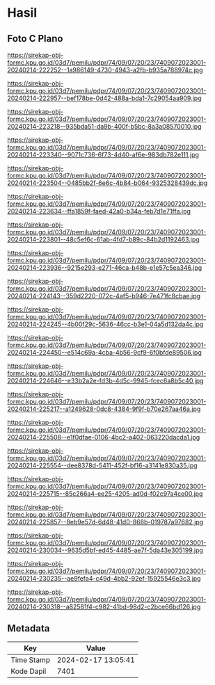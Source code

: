 # Hasil

## Foto C Plano

https://sirekap-obj-formc.kpu.go.id/03d7/pemilu/pdpr/74/09/07/20/23/7409072023001-20240214-222252--1a986149-4730-4943-a2fb-b935a788974c.jpg

https://sirekap-obj-formc.kpu.go.id/03d7/pemilu/pdpr/74/09/07/20/23/7409072023001-20240214-222957--bef178be-0d42-488a-bda1-7c29054aa909.jpg

https://sirekap-obj-formc.kpu.go.id/03d7/pemilu/pdpr/74/09/07/20/23/7409072023001-20240214-223218--935bda51-da9b-400f-b5bc-8a3a08570010.jpg

https://sirekap-obj-formc.kpu.go.id/03d7/pemilu/pdpr/74/09/07/20/23/7409072023001-20240214-223340--9071c736-6f73-4d40-af6e-983db782e111.jpg

https://sirekap-obj-formc.kpu.go.id/03d7/pemilu/pdpr/74/09/07/20/23/7409072023001-20240214-223504--0485bb2f-6e6c-4b84-b064-9325328439dc.jpg

https://sirekap-obj-formc.kpu.go.id/03d7/pemilu/pdpr/74/09/07/20/23/7409072023001-20240214-223634--ffa1859f-faed-42a0-b34a-feb7d1e71ffa.jpg

https://sirekap-obj-formc.kpu.go.id/03d7/pemilu/pdpr/74/09/07/20/23/7409072023001-20240214-223801--48c5ef6c-61ab-4fd7-b89c-84b2d1192463.jpg

https://sirekap-obj-formc.kpu.go.id/03d7/pemilu/pdpr/74/09/07/20/23/7409072023001-20240214-223936--9215e293-e271-46ca-b48b-e1e57c5ea346.jpg

https://sirekap-obj-formc.kpu.go.id/03d7/pemilu/pdpr/74/09/07/20/23/7409072023001-20240214-224143--359d2220-072c-4af5-b946-7e471fc8cbae.jpg

https://sirekap-obj-formc.kpu.go.id/03d7/pemilu/pdpr/74/09/07/20/23/7409072023001-20240214-224245--4b00f29c-5636-46cc-b3e1-04a5d132da4c.jpg

https://sirekap-obj-formc.kpu.go.id/03d7/pemilu/pdpr/74/09/07/20/23/7409072023001-20240214-224450--e514c69a-4cba-4b56-9cf9-6f0bfde89506.jpg

https://sirekap-obj-formc.kpu.go.id/03d7/pemilu/pdpr/74/09/07/20/23/7409072023001-20240214-224646--e33b2a2e-fd3b-4d5c-9945-fcec6a8b5c40.jpg

https://sirekap-obj-formc.kpu.go.id/03d7/pemilu/pdpr/74/09/07/20/23/7409072023001-20240214-225217--a1249628-0dc8-4384-9f9f-b70e267aa46a.jpg

https://sirekap-obj-formc.kpu.go.id/03d7/pemilu/pdpr/74/09/07/20/23/7409072023001-20240214-225508--e1f0dfae-0106-4bc2-a402-063220dacda1.jpg

https://sirekap-obj-formc.kpu.go.id/03d7/pemilu/pdpr/74/09/07/20/23/7409072023001-20240214-225554--dee8378d-5411-452f-bf16-a3141e830a35.jpg

https://sirekap-obj-formc.kpu.go.id/03d7/pemilu/pdpr/74/09/07/20/23/7409072023001-20240214-225715--85c266a4-ee25-4205-ad0d-f02c97a4ce00.jpg

https://sirekap-obj-formc.kpu.go.id/03d7/pemilu/pdpr/74/09/07/20/23/7409072023001-20240214-225857--8eb9e57d-6d48-41d0-868b-019787a97682.jpg

https://sirekap-obj-formc.kpu.go.id/03d7/pemilu/pdpr/74/09/07/20/23/7409072023001-20240214-230034--9635d5bf-ed45-4485-ae7f-5da43e305199.jpg

https://sirekap-obj-formc.kpu.go.id/03d7/pemilu/pdpr/74/09/07/20/23/7409072023001-20240214-230235--ae9fefa4-c49d-4bb2-92ef-15925546e3c3.jpg

https://sirekap-obj-formc.kpu.go.id/03d7/pemilu/pdpr/74/09/07/20/23/7409072023001-20240214-230318--a82581f4-c982-41bd-98d2-c2bce66bd126.jpg


## Metadata

| Key        | Value               |
| ---------- | ------------------- |
| Time Stamp | 2024-02-17 13:05:41 |
| Kode Dapil | 7401                |



